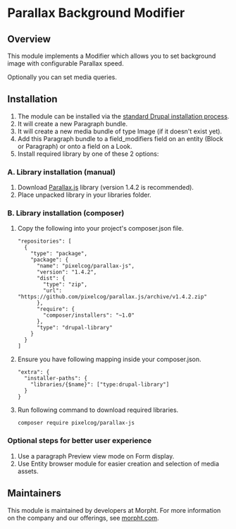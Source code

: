 # Parallax Background Modifier

## Overview
This module implements a Modifier which allows you to set background image with 
configurable Parallax speed. 

Optionally you can set media queries.

## Installation
1. The module can be installed via the
[standard Drupal installation process](http://drupal.org/node/1897420).
2. It will create a new Paragraph bundle.
3. It will create a new media bundle of type Image (if it doesn't exist yet).
4. Add this Paragraph bundle to a field_modifiers field on an entity (Block or
Paragraph) or onto a field on a Look.
5. Install required library by one of these 2 options:

### A. Library installation (manual)
1. Download [Parallax.js](https://github.com/pixelcog/parallax.js) library
(version 1.4.2 is recommended).
2. Place unpacked library in your libraries folder.

### B. Library installation (composer)
1. Copy the following into your project's composer.json file.
    ```
    "repositories": [
      {
        "type": "package",
        "package": {
          "name": "pixelcog/parallax-js",
          "version": "1.4.2",
          "dist": {
            "type": "zip",
            "url": "https://github.com/pixelcog/parallax.js/archive/v1.4.2.zip"
          },
          "require": {
            "composer/installers": "~1.0"
          },
          "type": "drupal-library"
        }
      }
    ]
    ```
2. Ensure you have following mapping inside your composer.json.
    ```
    "extra": {
      "installer-paths": {
        "libraries/{$name}": ["type:drupal-library"]
      }
    }
    ```
3. Run following command to download required libraries.
    ```
    composer require pixelcog/parallax-js
    ```

### Optional steps for better user experience
1. Use a paragraph Preview view mode on Form display.
2. Use Entity browser module for easier creation and selection of media assets.

## Maintainers
This module is maintained by developers at Morpht. For more information on
the company and our offerings, see [morpht.com](https://morpht.com).
